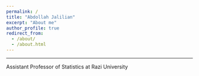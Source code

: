 ```yaml
---
permalink: /
title: "Abdollah Jalilian"
excerpt: "About me"
author_profile: true
redirect_from: 
  - /about/
  - /about.html
---
```


---

Assistant Professor of Statistics at Razi University

